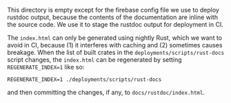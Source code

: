 This directory is empty except for the firebase config file we use to deploy
rustdoc output, because the contents of the documentation are inline with the
source code.  We use it to stage the rustdoc output for deployment in CI.

The `index.html` can only be generated using nightly Rust, which we want to
avoid in CI, because (1) it interferes with caching and (2) sometimes causes
breakage.  When the list of built crates in the `deployments/scripts/rust-docs` script
changes, the `index.html` can be regenerated by setting `REGENERATE_INDEX=1`
like so:

```
REGENERATE_INDEX=1 ./deployments/scripts/rust-docs
```

and then committing the changes, if any, to `docs/rustdoc/index.html`.
